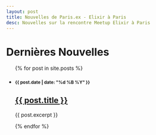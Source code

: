 ```yaml
---
layout: post
title: Nouvelles de Paris.ex - Elixir à Paris
desc: Nouvelles sur la rencontre Meetup Elixir à Paris
---
```


<h1 class="page-header">Dernières Nouvelles</h1>

<ul class="media-list">
  {% for post in site.posts %}
    <li class="media">
      <h4><small>{{ post.date | date: "%d %B %Y" }}</small></h4>
      <h2 class="media-heading"><a href="{{ post.url }}">{{ post.title }}</a></h2>
      <p>{{ post.excerpt }}</p>
    </li>
  {% endfor %}
</ul>
